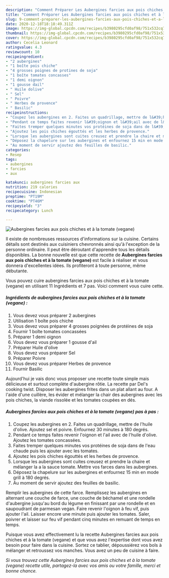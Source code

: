 ```yaml
---
description: "Comment Préparer Les Aubergines farcies aux pois chiches et à la tomate (vegane)"
title: "Comment Préparer Les Aubergines farcies aux pois chiches et à la tomate (vegane)"
slug: 9-comment-preparer-les-aubergines-farcies-aux-pois-chiches-et-a-la-tomate-vegane
date: 2020-12-18T18:18:49.311Z
image: https://img-global.cpcdn.com/recipes/b3980295cfd0af98/751x532cq70/aubergines-farcies-aux-pois-chiches-et-a-la-tomate-vegane-photo-principale-de-la-recette.jpg
thumbnail: https://img-global.cpcdn.com/recipes/b3980295cfd0af98/751x532cq70/aubergines-farcies-aux-pois-chiches-et-a-la-tomate-vegane-photo-principale-de-la-recette.jpg
cover: https://img-global.cpcdn.com/recipes/b3980295cfd0af98/751x532cq70/aubergines-farcies-aux-pois-chiches-et-a-la-tomate-vegane-photo-principale-de-la-recette.jpg
author: Cecelia Leonard
ratingvalue: 4.3
reviewcount: 10
recipeingredient:
- "2 aubergines"
- "1 boîte pois chiche"
- "4 grosses poignes de protines de soja"
- "1 boîte tomates concasses"
- "1 demi oignon"
- "1 gousse dail"
- " Huile dolive"
- " Sel"
- " Poivre"
- " Herbes de provence"
- " Basilic"
recipeinstructions:
- "Coupez les aubergines en 2. Faites un quadrillage, mettre de l&#39;huile d&#39;olive. Ajoutez sel et poivre. Enfournez 30 minutes à 180 degrés."
- "Pendant ce temps faites revenir l&#39;oignon et l&#39;ail avec de l&#39;huile d&#39;olive. Ajoutez les tomates concassées."
- "Faites tremper quelques minutes vos protéines de soja dans de l&#39;eau chaude puis les ajouter avec les tomates."
- "Ajoutez les pois chiches égouttés et les herbes de provence."
- "Lorsque les aubergines sont cuites creusez et prendre la chaire et mélanger la a la sauce tomate. Mettre vos farces dans les aubergines."
- "Déposez la chapelure sur les aubergines et enfournez 15 min en mode grill à 180 degrés."
- "Au moment de servir ajoutez des feuilles de basilic."
categories:
- Resep
tags:
- aubergines
- farcies
- aux

katakunci: aubergines farcies aux 
nutrition: 219 calories
recipecuisine: Indonesian
preptime: "PT19M"
cooktime: "PT46M"
recipeyield: "3"
recipecategory: Lunch

---
```



![Aubergines farcies aux pois chiches et à la tomate (vegane)](https://img-global.cpcdn.com/recipes/b3980295cfd0af98/751x532cq70/aubergines-farcies-aux-pois-chiches-et-a-la-tomate-vegane-photo-principale-de-la-recette.jpg)

Il existe de nombreuses ressources d'informations sur la cuisine. Certains détails sont destinés aux cuisiniers chevronnés ainsi qu'à l'exception de la personne ordinaire. Il peut être déroutant d'apprendre tous les détails disponibles. La bonne nouvelle est que cette recette de <strong> Aubergines farcies aux pois chiches et à la tomate (vegane) </strong> est facile à réaliser et vous donnera d'excellentes idées. Ils profiteront à toute personne, même débutante.

<!--inarticleads1-->

Vous pouvez cuire aubergines farcies aux pois chiches et à la tomate (vegane) en utilisant 11 Ingrédients et 7 pas. Voici comment vous cuire cette.

##### Ingrédients de aubergines farcies aux pois chiches et à la tomate (vegane) :

1. Vous devez vous préparer 2 aubergines
1. Utilisation 1 boîte pois chiche
1. Vous devez vous préparer 4 grosses poignées de protéines de soja
1. Fournir 1 boîte tomates concassées
1. Préparer 1 demi oignon
1. Vous devez vous préparer 1 gousse d&#39;ail
1. Préparer  Huile d&#39;olive
1. Vous devez vous préparer  Sel
1. Préparer  Poivre
1. Vous devez vous préparer  Herbes de provence
1. Fournir  Basilic


Aujourd&#39;hui je vais donc vous proposer une recette toute simple mais délicieuse et surtout complète d&#39;aubergine rôtie. La recette par Del&#39;s cooking twist. Disposer les aubergines frites dans un plat allant au four. A l&#39;aide d&#39;une cuillère, les évider et mélanger la chair des aubergines avec les pois chiches, la viande rissolée et les tomates coupées en dés. 

<!--inarticleads2-->

##### Aubergines farcies aux pois chiches et à la tomate (vegane) pas à pas :

1. Coupez les aubergines en 2. Faites un quadrillage, mettre de l&#39;huile d&#39;olive. Ajoutez sel et poivre. Enfournez 30 minutes à 180 degrés.
1. Pendant ce temps faites revenir l&#39;oignon et l&#39;ail avec de l&#39;huile d&#39;olive. Ajoutez les tomates concassées.
1. Faites tremper quelques minutes vos protéines de soja dans de l&#39;eau chaude puis les ajouter avec les tomates.
1. Ajoutez les pois chiches égouttés et les herbes de provence.
1. Lorsque les aubergines sont cuites creusez et prendre la chaire et mélanger la a la sauce tomate. Mettre vos farces dans les aubergines.
1. Déposez la chapelure sur les aubergines et enfournez 15 min en mode grill à 180 degrés.
1. Au moment de servir ajoutez des feuilles de basilic.


Remplir les aubergines de cette farce. Remplissez les aubergines en alternant une couche de farce, une couche de béchamel et une rondelle d&#39;aubergine jusqu&#39;au bord du légume en finissant par une rondelle et en saupoudrant de parmesan vegan. Faire revenir l&#39;oignon à feu vif, puis ajouter l&#39;ail. Laisser encore une minute puis ajouter les tomates. Saler, poivrer et laisser sur feu vif pendant cinq minutes en remuant de temps en temps. 

<!--inarticleads1-->

<p>
Puisque vous avez effectivement lu la recette Aubergines farcies aux pois chiches et à la tomate (vegane) et que vous avez l'expertise dont vous avez besoin pour faire dans la cuisine. Sortez ce tablier, dépoussiérez vos bols à mélanger et retroussez vos manches. Vous avez un peu de cuisine à faire.
</p>

<p>
<i>Si vous trouvez cette Aubergines farcies aux pois chiches et à la tomate (vegane) recette utile, partagez-la avec vos amis ou votre famille, merci et bonne chance.</i>
</p>
